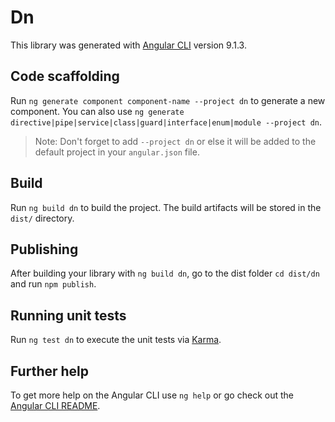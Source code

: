 # Dn

This library was generated with [Angular CLI](https://github.com/angular/angular-cli) version 9.1.3.

## Code scaffolding

Run `ng generate component component-name --project dn` to generate a new component. You can also use `ng generate directive|pipe|service|class|guard|interface|enum|module --project dn`.
> Note: Don't forget to add `--project dn` or else it will be added to the default project in your `angular.json` file. 

## Build

Run `ng build dn` to build the project. The build artifacts will be stored in the `dist/` directory.

## Publishing

After building your library with `ng build dn`, go to the dist folder `cd dist/dn` and run `npm publish`.

## Running unit tests

Run `ng test dn` to execute the unit tests via [Karma](https://karma-runner.github.io).

## Further help

To get more help on the Angular CLI use `ng help` or go check out the [Angular CLI README](https://github.com/angular/angular-cli/blob/master/README.md).
